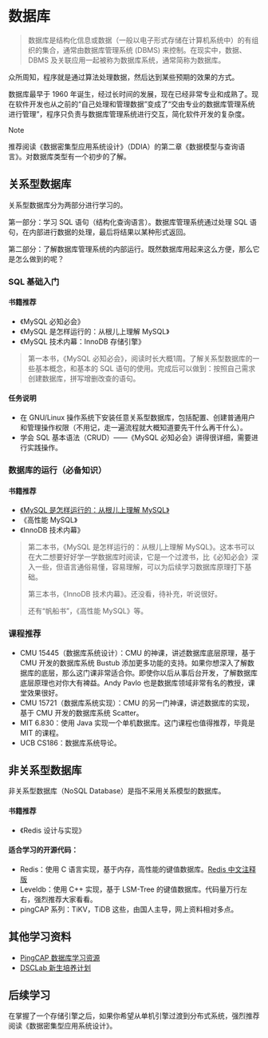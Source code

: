 # 数据库

> 数据库是结构化信息或数据（一般以电子形式存储在计算机系统中）的有组织的集合，通常由数据库管理系统 (DBMS) 来控制。在现实中，数据、DBMS 及关联应用一起被称为数据库系统，通常简称为数据库。

众所周知，程序就是通过算法处理数据，然后达到某些预期的效果的方式。

数据库最早于 1960 年诞生，经过长时间的发展，现在已经非常专业和成熟了。现在软件开发也从之前的“自己处理和管理数据”变成了“交由专业的数据库管理系统进行管理”，程序只负责与数据库管理系统进行交互，简化软件开发的复杂度。

> [!NOTE]
>
> 推荐阅读《数据密集型应用系统设计》（DDIA）的第二章《数据模型与查询语言》。对数据库类型有一个初步的了解。

## 关系型数据库

关系型数据库分为两部分进行学习的。

第一部分：学习 SQL 语句（结构化查询语言）。数据库管理系统通过处理 SQL 语句，在内部进行数据的处理，最后将结果以某种形式返回。

第二部分：了解数据库管理系统的内部运行。既然数据库用起来这么方便，那么它是怎么做到的呢？

### SQL 基础入门

#### 书籍推荐

- 《MySQL 必知必会》
- 《MySQL 是怎样运行的：从根儿上理解 MySQL》
- 《MySQL 技术内幕：InnoDB 存储引擎》

> 第一本书，《MySQL 必知必会》，阅读时长大概1周。了解关系型数据库的一些基本概念，和基本的 SQL 语句的使用。完成后可以做到：按照自己需求创建数据库，拼写增删改查的语句。

#### 任务说明

- 在 GNU/Linux 操作系统下安装任意关系型数据库，包括配置、创建普通用户和管理操作权限（不用记，走一遍流程就大概知道要先干什么再干什么）。
- 学会 SQL 基本语法（CRUD）——《MySQL 必知必会》讲得很详细，需要进行实践操作。

### 数据库的运行（必备知识）

#### 书籍推荐

- [《MySQL 是怎样运行的：从根儿上理解 MySQL》](https://relph1119.github.io/mysql-learning-notes/#/)
- 《高性能 MySQL》
- 《InnoDB 技术内幕》

> 第二本书，《MySQL 是怎样运行的：从根儿上理解 MySQL》。这本书可以在大二想要好好学一学数据库时阅读，它是一个过渡书，比《必知必会》深入一些，但语言通俗易懂，容易理解，可以为后续学习数据库原理打下基础。
>
> 第三本书，《InnoDB 技术内幕》。还没看，待补充，听说很好。
>
> 还有“帆船书”，《高性能 MySQL》等。

### 课程推荐

- CMU 15445（数据库系统设计）：CMU 的神课，讲述数据库底层原理，基于 CMU 开发的数据库系统 Bustub 添加更多功能的支持。如果你想深入了解数据库的底层，那么这门课非常适合你。即使你以后从事后台开发，了解数据库底层原理也对你大有裨益。Andy Pavlo 也是数据库领域非常有名的教授，课堂效果很好。
- CMU 15721（数据库系统实现）：CMU 的另一门神课，讲述数据库的实现，基于 CMU 开发的数据库系统 Scatter。
- MIT 6.830：使用 Java 实现一个单机数据库。这门课程也值得推荐，毕竟是 MIT 的课程。
- UCB CS186：数据库系统导论。

## 非关系型数据库

非关系型数据库（NoSQL Database）是指不采用关系模型的数据库。

#### 书籍推荐

- 《Redis 设计与实现》

#### 适合学习的开源代码：

- Redis：使用 C 语言实现，基于内存，高性能的键值数据库。[Redis 中文注释版](https://github.com/huangz1990/redis-3.0-annotated)
- Leveldb：使用 C++ 实现，基于 LSM-Tree 的键值数据库。代码量万行左右，强烈推荐大家看看。
- pingCAP 系列：TiKV，TiDB 这些，由国人主导，网上资料相对多点。

## 其他学习资料

- [PingCAP 数据库学习资源](https://github.com/pingcap/awesome-database-learning)
- [DSCLab 新生培养计划](https://github.com/CDDSCLab/training-plan)

## 后续学习

在掌握了一个存储引擎之后，如果你希望从单机引擎过渡到分布式系统，强烈推荐阅读《数据密集型应用系统设计》。
